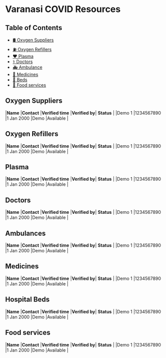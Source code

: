 #  Varanasi COVID Resources

## Table of Contents
 - [🛢️ Oxygen Suppliers](#supply)
 - [⛽ Oxygen Refillers](#refill)
 - [❤️ Plasma](#plasma)
 - [⚕️ Doctors](#doctors)
 - [🚑 Ambulance](#ambulance)
 - [💊 Medicines](#medicines)
 - [🏥 Beds](#beds)
 - [🍲 Food services](#food)

<div id='supply' />

## Oxygen Suppliers

|**Name** |**Contact**  |**Verified time**  |**Verified by**| **Status** |
|Demo 1   |1234567890   |1 Jan 2000         |Demo           |Available   |

<div id='refill' />

## Oxygen Refillers

|**Name** |**Contact**  |**Verified time**  |**Verified by**| **Status** |
|Demo 1   |1234567890   |1 Jan 2000         |Demo           |Available   |

<div id='plasma' />

## Plasma

|**Name** |**Contact**  |**Verified time**  |**Verified by**| **Status** |
|Demo 1   |1234567890   |1 Jan 2000         |Demo           |Available   |

<div id='doctors' />

## Doctors

|**Name** |**Contact**  |**Verified time**  |**Verified by**| **Status** |
|Demo 1   |1234567890   |1 Jan 2000         |Demo           |Available   |

<div id='ambulance' />

## Ambulances

|**Name** |**Contact**  |**Verified time**  |**Verified by**| **Status** |
|Demo 1   |1234567890   |1 Jan 2000         |Demo           |Available   |
<div id='medicines' />

## Medicines

|**Name** |**Contact**  |**Verified time**  |**Verified by**| **Status** |
|Demo 1   |1234567890   |1 Jan 2000         |Demo           |Available   |

<div id='beds' />

## Hospital Beds

|**Name** |**Contact**  |**Verified time**  |**Verified by**| **Status** |
|Demo 1   |1234567890   |1 Jan 2000         |Demo           |Available   |

<div id='food' />

## Food services

|**Name** |**Contact**  |**Verified time**  |**Verified by**| **Status** |
|Demo 1   |1234567890   |1 Jan 2000         |Demo           |Available   |
